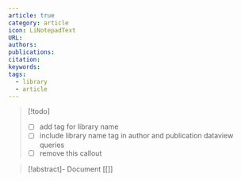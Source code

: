 ```yaml
---
article: true
category: article
icon: LiNotepadText
URL: 
authors: 
publications: 
citation: 
keywords: 
tags:
  - library
  - article
---
```


> [!todo]
> - [ ] add tag for library name
> - [ ] include library name tag in author and publication dataview queries
> - [ ] remove this callout

> [!abstract]- Document
> [[]]

